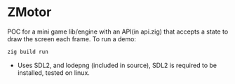 # ZMotor
POC for a mini game lib/engine with an API(in api.zig) that accepts a state to draw the screen each frame.
To run a demo:
```bash
zig build run
```
* Uses SDL2, and lodepng (included in source), SDL2 is required to be installed, tested on linux.
